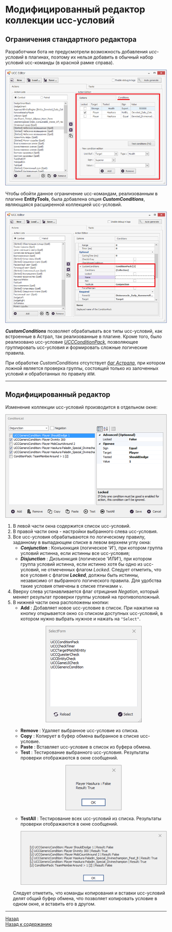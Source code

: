 # **Модифицированный редактор коллекции ucc-условий**

## **Ограничения стандартного редактора**
Разработчики бота не предусмотрели возможность добавления *ucc-условий* в плагинах, поэтому их нельзя добавить в обычный набор условий ucc-команды (в красной рамке справа). 

<p align="center"><img src="img/UccEditor_ConditionsTab.png"></p>

Чтобы обойти данное ограничение ucc-командам, реализованным в плагине **EntityTools**, была добавлена опция ***CustomConditions***, являющаяся расширенной коллекцией ucc-условий.

<p align="center"><img src="img/UccEditor_CustomConditions.png"></p>

***CustomConditions*** позволяет обрабатывать все типы ucc-условий, как встроенные в Астрал, так реализованные в плагине.
Кроме того, было реализовано ucc-условие [*UCCConditionPack*](Conditions/UCCConditionPack-RU.md), позволяющее группировать ucc-условия и формировать сложные логические правила. 

При обработке *CustomConditions* отсутствует [*баг Астрала*](https://www.neverwinter-bot.com/forums/viewtopic.php?p=43910#p43910 "Описан в 'Примере 4'"), при котором ложной является проверка группы, состоящей только из залоченных условий и обработанных по правилу ``ИЛИ``.

---

## <a name = "ref-ConditionListEditor"></a>**Модифицированный редактор**
Изменение коллекции ucc-условий производится в отдельном окне:

<p align="center"><img src="img/ConditionListEditor.PNG"></p>

1. В левой части окна содержится список ucc-условий. 
2. В правой части окна - настройки выбранного слева ucc-условия.  
3. Все ucc-условия обрабатываются по логическому правилу, заданному в выпадающем списке в левом верхнем углу окна:
   - ***Conjunction*** : Конъюнкция (логическое 'И'), при котором группа условий истинна, если истинны все ucc-условия;
   - ***Disjunction*** : Дизъюнкция (логическое 'ИЛИ'), при котором группа условий истинна, если истинно хотя бы одно из ucc-условий, не отмеченных флагом *Locked*.
    Следует отметить, что все условия с флагом ***Locked***, должны быть истинны, независимо от выбранного логического правила. Для удобства такие условия отмечены в списке птичками ``v``.
4. Вверху слева устанавливается флаг отрицания *Negation*, который меняет результат проверки группы условий на противоположный.
5. В нижней части окна расположены кнопки:
   - **Add** : Добавляет новое ucc-условие в список. При нажатии на кнопку открывается окно со списком доступных ucc-условий, в котором нужно выбрать нужное и нажать на ``"Select"``.
       <p align="center"><img src="img/UccCondition_SelectForm.PNG"></p>    
   - **Remove** : Удаляет выбранное ucc-условие из списка.
   - **Copy** : Копирует в буфер обмена выбранное в списке ucc-условие.
   - **Paste** : Вставляет ucc-условие в список из буфера обмена.
   - **Test** : Тестирование выбранного ucc-условия. Результаты проверки отображаются в окне сообщений.  
       <p align="center"><img src="img/UccCondition_Test.PNG"></p>  
   - **TestAll** : Тестирование всех ucc-условий из списка. Результаты проверки отображаются в окне сообщений.  
       <p align="center"><img src="img/UccCondition_TestAll.PNG"></p>  
    Следует отметить, что команды копирования и вставки ucc-условий делят общий буфер обмена, что позволяет копировать условие в одном окне, и вставить его в другом.
---

<a href="javascript:history.back()">Назад</a>  
[Назад к содержанию](../index.md)